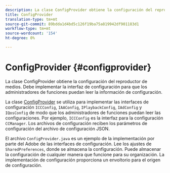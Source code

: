 ```yaml
---
description: La clase ConfigProvider obtiene la configuración del reproductor de medios. Debe implementar la interfaz de configuración para que los administradores de funciones puedan leer la información de configuración.
title: ConfigProvider
translation-type: tm+mt
source-git-commit: 89bdda1d4bd5c126f19ba75a819942df901183d1
workflow-type: tm+mt
source-wordcount: '154'
ht-degree: 0%

---
```



# ConfigProvider {#configprovider}

La clase ConfigProvider obtiene la configuración del reproductor de medios. Debe implementar la interfaz de configuración para que los administradores de funciones puedan leer la información de configuración.

La clase [ConfigProvider](https://help.adobe.com/en_US/primetime/api/reference_implementation/android/javadoc/com/adobe/primetime/reference/config/ConfigProvider.html) se utiliza para implementar las interfaces de configuración `ICCConfig`, `IAAConfig`, `IPlaybackConfig`, `IAdConfig` y `IQosConfig` de modo que los administradores de funciones puedan leer las configuraciones. Por ejemplo, `ICCConfig` es la interfaz para la configuración `CCManager`. Los archivos de configuración reciben los parámetros de configuración del archivo de configuración JSON.

El archivo `ConfigProvider.java` es un ejemplo de la implementación por parte del Adobe de las interfaces de configuración. Lee los ajustes de `SharedPreferences`, donde se almacena la configuración. Puede almacenar la configuración de cualquier manera que funcione para su organización. La implementación de configuración proporciona un envoltorio para el origen de configuración.